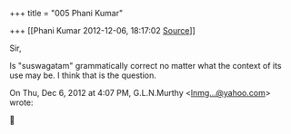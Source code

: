 +++
title = "005 Phani Kumar"

+++
[[Phani Kumar	2012-12-06, 18:17:02 [Source](https://groups.google.com/g/samskrita/c/GGUUNKowKVA)]]



Sir,

  

Is "suswagatam" grammatically correct no matter what the context of its use may be. I think that is the question.  

  

On Thu, Dec 6, 2012 at 4:07 PM, G.L.N.Murthy \<[lnmg...@yahoo.com]()\> wrote:  



